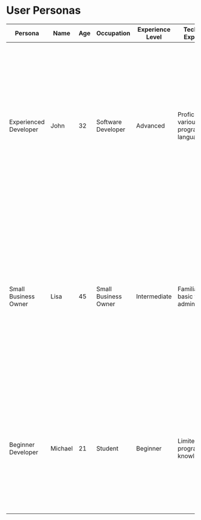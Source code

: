# User Personas

| Persona               | Name    | Age | Occupation           | Experience Level | Technical Expertise                         | Goals                                                                                                                                                                                                                                                  | Frustrations                                                                                                      |
| --------------------- | ------- | --- | -------------------- | ---------------- | ------------------------------------------- | ------------------------------------------------------------------------------------------------------------------------------------------------------------------------------------------------------------------------------------------------------ | ----------------------------------------------------------------------------------------------------------------- |
| Experienced Developer | John    | 32  | Software Developer   | Advanced         | Proficient in various programming languages | Wants a cloud hosting service that provides advanced features, flexibility, and control. Needs high-performance servers for running complex applications and databases. Also requires full root access and customizability for server management.      | Limited server access, slow performance, and limited customization options.                                       |
| Small Business Owner  | Lisa    | 45  | Small Business Owner | Intermediate     | Familiar with basic website administration  | Wants a reliable and affordable cloud hosting service to host their business website. Needs a user-friendly platform with easy-to-use tools for website administration and management. Also requires good customer support to handle technical issues. | Technical complexity, high costs, and limited customer support.                                                   |
| Beginner Developer    | Michael | 21  | Student              | Beginner         | Limited programming knowledge               | Wants a cloud hosting service . Needs an intuitive platform with a simple interface, easy-to-use tools, and step-by-step instructions. Also requires good documentation and support for beginners.                                                     | Technical complexity, lack of documentation, and very limited support for beginners in existing hosting websites. |
